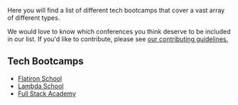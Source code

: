 Here you will find a list of different tech bootcamps that cover a vast array of different types.

We would love to know which conferences you think deserve to be included in our list. If you'd like to contribute, please see [our contributing guidelines.](./CONTRIBUTING.md)

## Tech Bootcamps

- [Flatiron School](https://flatironschool.com/)
- [Lambda School](https://lambdaschool.com/)
- [Full Stack Academy](https://www.fullstackacademy.com/)
